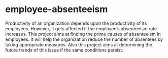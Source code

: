 # employee-absenteeism
 Productivity of an organization depends upon the productivity of its employees. However, it gets affected if the employee’s absenteeism rate increases. This project aims at finding the prime causes of absenteeism in employees. It will help the organization reduce the number of absentees by taking appropriate measures. Also this project aims at determining the future trends of this issue if the same conditions persist.
